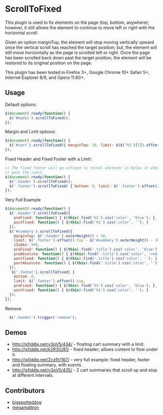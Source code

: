 ScrollToFixed
==========================

This plugin is used to fix elements on the page (top, bottom, anywhere);
however, it still allows the element to continue to move left or right
with the horizontal scroll.

Given an option marginTop, the element will stop moving vertically upward
once the vertical scroll has reached the target position; but, the
element will still move horizontally as the page is scrolled left or right.
Once the page has been scrolled back down past the target position, the
element will be restored to its original position on the page.

This plugin has been tested in Firefox 3+, Google Chrome 10+ Safari 5+, Internet Explorer 8/9, and Opera 11.60+.

## Usage ##

Default options:

```javascript
$(document).ready(function() {
  $('#mydiv').scrollToFixed();
});
```

Margin and Limit options:

```javascript
$(document).ready(function() {
  $('#cart').scrollToFixed({ marginTop: 10, limit: $($('h2')[5]).offset().top });
});
```

Fixed Header and Fixed Footer with a Limit:

```javascript
// The fixed footer will go unfixed to reveal whatever is below it when scrolled
// past the limit.
$(document).ready(function() {
  $('.header').scrollToFixed();
  $('.footer').scrollToFixed( { bottom: 0, limit: $('.footer').offset().top } );
});
```

Very Full Example

```javascript
$(document).ready(function() {
  $('.header').scrollToFixed({
    preFixed: function() { $(this).find('h1').css('color', 'blue'); },
    postFixed: function() { $(this).find('h1').css('color', ''); }
  });
  $('#summary').scrollToFixed({
    marginTop: $('.header').outerHeight() + 10,
    limit: $('.footer').offset().top - $('#summary').outerHeight() - 10,
    zIndex: 999,
    preFixed: function() { $(this).find('.title').css('color', 'blue'); },
    preAbsolute: function() { $(this).find('.title').css('color', 'red'); },
    postFixed: function() { $(this).find('.title').css('color', ''); },
    postAbsolute: function() { $(this).find('.title').css('color', ''); }
  });
   $('.footer').scrollToFixed( {
    bottom: 0,
    limit: $('.footer').offset().top,
    preFixed: function() { $(this).find('h1').css('color', 'blue'); },
    postFixed: function() { $(this).find('h1').css('color', ''); }
  });
});
```

Remove

```javascript
  $('.header').trigger('remove');
```

## Demos ##

* http://jsfiddle.net/y3qV5/434/ - floating cart summary with a limit.
* http://jsfiddle.net/k2R3G/81/  - fixed header; allows content to flow under it.
* http://jsfiddle.net/ZczEt/167/ - very full example: fixed header, footer and floating summary, with events.
* http://jsfiddle.net/y3qV5/435/ - 2 cart summaries that scroll up and stop at different intervals.

## Contributors ##

* [bigspotteddog](https://github.com/bigspotteddog)
* [megamattron](https://github.com/megamattron)

